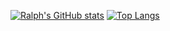 [![Ralph's GitHub stats](https://github-readme-stats.vercel.app/api?username=Crunchyman-ralph&theme=prussian&show_icons=true)](https://github.com/anuraghazra/github-readme-stats)
[![Top Langs](https://github-readme-stats.vercel.app/api/top-langs/?username=Crunchyman-ralph&theme=prussian&show_icons=true&exclude_repo=hotel_bookings_study)](https://github.com/anuraghazra/github-readme-stats)


<!--
**Crunchyman-ralph/Crunchyman-ralph** is a ✨ _special_ ✨ repository because its `README.md` (this file) appears on your GitHub profile.

Here are some ideas to get you started:

- 🔭 I’m currently working on ...
- 🌱 I’m currently learning ...
- 👯 I’m looking to collaborate on ...
- 🤔 I’m looking for help with ...
- 💬 Ask me about ...
- 📫 How to reach me: ...
- 😄 Pronouns: ...
- ⚡ Fun fact: ...
-->
